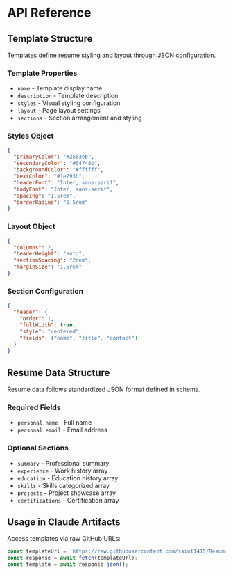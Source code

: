 # API Reference

## Template Structure

Templates define resume styling and layout through JSON configuration.

### Template Properties

- `name` - Template display name
- `description` - Template description
- `styles` - Visual styling configuration
- `layout` - Page layout settings
- `sections` - Section arrangement and styling

### Styles Object

```json
{
  "primaryColor": "#2563eb",
  "secondaryColor": "#64748b", 
  "backgroundColor": "#ffffff",
  "textColor": "#1e293b",
  "headerFont": "Inter, sans-serif",
  "bodyFont": "Inter, sans-serif",
  "spacing": "1.5rem",
  "borderRadius": "0.5rem"
}
```

### Layout Object

```json
{
  "columns": 2,
  "headerHeight": "auto",
  "sectionSpacing": "2rem",
  "marginSize": "1.5rem"
}
```

### Section Configuration

```json
{
  "header": {
    "order": 1,
    "fullWidth": true,
    "style": "centered",
    "fields": ["name", "title", "contact"]
  }
}
```

## Resume Data Structure

Resume data follows standardized JSON format defined in schema.

### Required Fields

- `personal.name` - Full name
- `personal.email` - Email address

### Optional Sections

- `summary` - Professional summary
- `experience` - Work history array
- `education` - Education history array
- `skills` - Skills categorized array
- `projects` - Project showcase array
- `certifications` - Certification array

## Usage in Claude Artifacts

Access templates via raw GitHub URLs:

```javascript
const templateUrl = 'https://raw.githubusercontent.com/saint1415/ResumeMaker/main/templates/modern.json';
const response = await fetch(templateUrl);
const template = await response.json();
```
